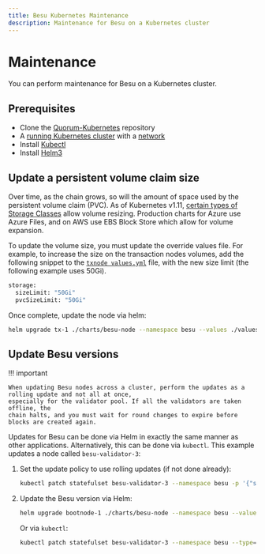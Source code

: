 ```yaml
---
title: Besu Kubernetes Maintenance
description: Maintenance for Besu on a Kubernetes cluster
---
```


# Maintenance

You can perform maintenance for Besu on a Kubernetes cluster.

## Prerequisites

* Clone the [Quorum-Kubernetes](https://github.com/ConsenSys/quorum-kubernetes) repository
* A [running Kubernetes cluster](cluster.md) with a [network](charts.md)
* Install [Kubectl](https://kubernetes.io/docs/tasks/tools/)
* Install [Helm3](https://helm.sh/docs/intro/install/)

## Update a persistent volume claim size

Over time, as the chain grows, so will the amount of space used by the persistent volume claim (PVC).
As of Kubernetes v1.11, [certain types of Storage Classes](https://kubernetes.io/docs/concepts/storage/storage-classes/#allow-volume-expansion)
allow volume resizing.
Production charts for Azure use Azure Files, and on AWS use EBS Block Store which allow for volume expansion.

To update the volume size, you must update the override values file.
For example, to increase the size on the transaction nodes volumes, add the following snippet to the
[`txnode values.yml`](https://github.com/ConsenSys/quorum-kubernetes/blob/5920caff6dd15b4ca17f760ad9e4d7d2e43b41a1/helm/values/txnode.yml) file, with
the new size limit (the following example uses 50Gi).

```bash
storage:
  sizeLimit: "50Gi"
  pvcSizeLimit: "50Gi"
```

Once complete, update the node via helm:

```bash
helm upgrade tx-1 ./charts/besu-node --namespace besu --values ./values/txnode.yml
```

## Update Besu versions

!!! important

    When updating Besu nodes across a cluster, perform the updates as a rolling update and not all at once,
    especially for the validator pool. If all the validators are taken offline, the
    chain halts, and you must wait for round changes to expire before blocks are created again.

Updates for Besu can be done via Helm in exactly the same manner as other applications. Alternatively, this can be done
via `kubectl`. This example updates a node called `besu-validator-3`:

1. Set the update policy to use rolling updates (if not done already):

    ```bash
    kubectl patch statefulset besu-validator-3 --namespace besu -p '{"spec":{"updateStrategy":{"type":"RollingUpdate"}}}'
    ```

2. Update the Besu version via Helm:

    ```bash
    helm upgrade bootnode-1 ./charts/besu-node --namespace besu --values ./values/bootnode.yml --set image.besu.tag=21.10.0
    ```

    Or via `kubectl`:

    ```bash
    kubectl patch statefulset besu-validator-3 --namespace besu --type='json' -p='[{"op": "replace", "path": "/spec/template/spec/containers/0/image", "value":"hyperledger/besu:21.10.0"}]'
    ```
